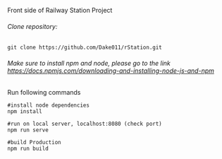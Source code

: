 Front side of Railway Station Project

###### Clone repository: 
```
git clone https://github.com/Dake011/rStation.git
```
###### Make sure to install npm and node, please go to the link https://docs.npmjs.com/downloading-and-installing-node-js-and-npm

Run following commands

```
#install node dependencies
npm install

#run on local server, localhost:8080 (check port)
npm run serve

#build Production 
npm run build
```
